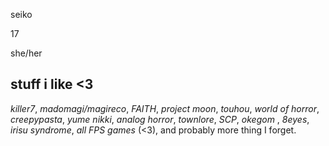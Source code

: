 seiko

17

she/her


stuff i like <3
-
*killer7*, *madomagi/magireco*, *FAITH*, *project moon*, *touhou*, *world of horror*, *creepypasta*, *yume nikki*, *analog horror*, *townlore*, *SCP*, *okegom* , *8eyes*, *irisu syndrome*, *all FPS games* (<3), and probably more thing I forget.

